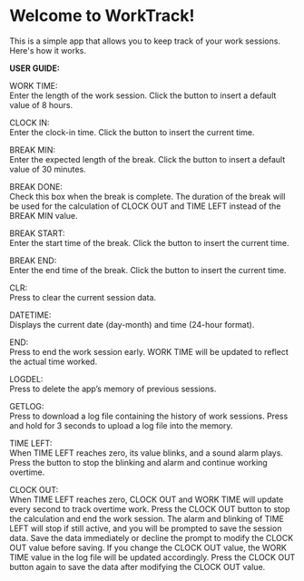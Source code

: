 # Welcome to WorkTrack!  
This is a simple app that allows you to keep track of your work sessions. Here's how it works.


**USER GUIDE:**

WORK TIME:  
Enter the length of the work session. Click the button to insert a default value of 8 hours.  

CLOCK IN:  
Enter the clock-in time. Click the button to insert the current time.  

BREAK MIN:  
Enter the expected length of the break. Click the button to insert a default value of 30 minutes.

BREAK DONE:  
Check this box when the break is complete. The duration of the break will be used for the calculation of CLOCK OUT and TIME LEFT instead of the BREAK MIN value.

BREAK START:  
Enter the start time of the break. Click the button to insert the current time.

BREAK END:  
Enter the end time of the break. Click the button to insert the current time.

CLR:  
Press to clear the current session data.

DATETIME:  
Displays the current date (day-month) and time (24-hour format).

END:  
Press to end the work session early. WORK TIME will be updated to reflect the actual time worked.

LOGDEL:  
Press to delete the app’s memory of previous sessions.

GETLOG:  
Press to download a log file containing the history of work sessions. Press and hold for 3 seconds to upload a log file into the memory.

TIME LEFT:  
When TIME LEFT reaches zero, its value blinks, and a sound alarm plays. Press the button to stop the blinking and alarm and continue working overtime.

CLOCK OUT:  
When TIME LEFT reaches zero, CLOCK OUT and WORK TIME will update every second to track overtime work. Press the CLOCK OUT button to stop the calculation and end the work session. The alarm and blinking of TIME LEFT will stop if still active, and you will be prompted to save the session data. Save the data immediately or decline the prompt to modify the CLOCK OUT value before saving. If you change the CLOCK OUT value, the WORK TIME value in the log file will be updated accordingly. Press the CLOCK OUT button again to save the data after modifying the CLOCK OUT value.
